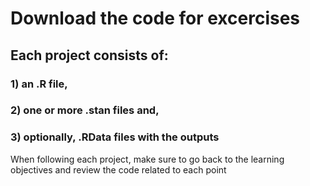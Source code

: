 # Download the code for excercises

## Each project consists of:

### 1) an .R file,
### 2) one or more .stan files and, 
### 3) optionally, .RData files with the outputs

When following each project, make sure to go back to the learning objectives and review the code related to each point

